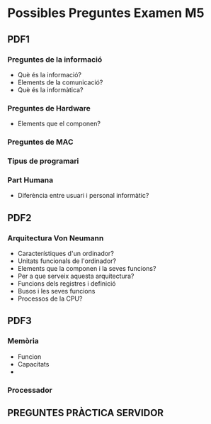 # Possibles Preguntes Examen M5

## PDF1

### Preguntes de la informació
- Què és la informació?
- Elements de la comunicació?
- Què és la informàtica?

### Preguntes de Hardware
- Elements que el componen?

### Preguntes de MAC
### Tipus de programari

### Part Humana
- Diferència entre usuari i personal informàtic?

## PDF2

### Arquitectura Von Neumann
- Característiques d'un ordinador?
- Unitats funcionals de l'ordinador?
- Elements que la componen i la seves funcions?
- Per a que serveix aquesta arquitectura?
- Funcions dels registres i definició
- Busos i les seves funcions
- Processos de la CPU?

## PDF3

### Memòria
- Funcion
- Capacitats
- 
### Processador

## PREGUNTES PRÀCTICA SERVIDOR
